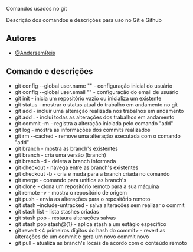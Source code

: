 
Comandos usados no git

Descrição dos comandos e descrições para uso no Git e Github


## Autores

- [@AndersemReis](https://github.com/AndersemReis/beacademy-devstart-gitegithub.git)


## Comando e descrições

- git config --global user.name "<nome>"  - configuração inicial do  usuário
- git config --global user.email "<email>" - configuração do email de usuário
- git init  - inicia um repositório vazio ou inicializa um existente
- git status - mostrar o status atual do trabalho em andamento no git
- git add <arquivo> - incluir uma alteração realizada nos trabalhos em andamento
- git add . - incluí todas as alterações dos trabalhos em andamento
- git commit -m <comentario> - registra a alteração iniciada pelo comando "add"
- git log - mostra as informações dos commits realizados
- git rm --cached <arquivo> - remove uma alteração executada com o comando "add"
- git branch - mostra as branch's existentes
- git branch <nome da branch> - cria uma versão (branch)
- git branch -d <nome da branch> - deleta a branch informada
- git checkout <nome da branch> - navega entre as branch's existentes
- git checkout -b <nome da branch> - cria e muda para a branch criada no comando
- git merge <nome da branch a ser importada> -  comando para unifica as branch's
- git clone <chave SSH> - clona um repositório remoto para a sua máquina
- git remote -v - mostra o repositório de origem
- git push - envia as alterações para o repositório remoto
- git stash –include-untracked - salva alterações sem realizar o commit
- git stash list - lista stashes criadas
- git stash pop - restaura alterações salvas
- git stash pop stash@{1} - aplica stash a um estágio especifico
- git revert <4 primeiros dígitos do hash do commit> - revert as alterações de um commit e gera um novo commit novo
- git pull - atualiza as branch's locais de acordo com o conteúdo remoto

